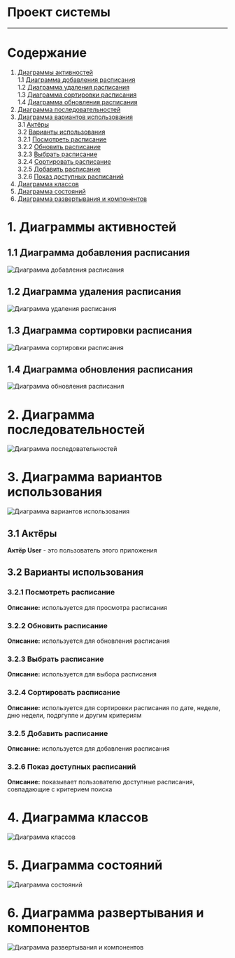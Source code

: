 # Проект системы
---

# Содержание
1. [Диаграммы активностей](#activity) <br>
1.1 [Диаграмма добавления расписания](#addsch)<br>
1.2 [Диаграмма удаления расписания](#deletesch)<br>
1.3 [Диаграмма сортировки расписания](#sortsch)<br>
1.4 [Диаграмма обновления расписания](#updatesch)<br>
2. [Диаграмма последовательностей](#sequences)<br>
3. [Диаграмма вариантов использования](#usecase)<br>
3.1 [Актёры](#actors)<br>
3.2 [Варианты использования](#variant)<br>
3.2.1 [Посмотреть расписание](#lookvar)<br>
3.2.2 [Обновить расписание](#updatevar)<br>
3.2.3 [Выбрать расписание](#choosevar)<br>
3.2.4 [Сортировать расписание](#sortvar)<br>
3.2.5 [Добавить расписание](#addvar)<br>
3.2.6 [Показ доступных расписаний](#showposcvar)<br>
4. [Диаграмма классов](#classdiag)<br>
5. [Диаграмма состояний](#statediag)<br>
6. [Диаграмма развертывания и компонентов](#deploydiag)<br>


<a name="activity"/>

# 1. Диаграммы активностей

<a name="addsch"/>

## 1.1 Диаграмма добавления расписания
![Диаграмма добавления расписания](../images/diagrams/activity/add%20group%20activity.png)

<a name="deletesch"/>

## 1.2 Диаграмма удаления расписания
![Диаграмма удаления расписания](../images/diagrams/activity/delete%20schedule%20activity.png)

<a name="sortsch"/>

## 1.3 Диаграмма сортировки расписания
![Диаграмма сортировки расписания](../images/diagrams/activity/sort%20schedule%20activity.png)

<a name="updatesch"/>

## 1.4 Диаграмма обновления расписания
![Диаграмма обновления расписания](../images/diagrams/activity/update%20activity.png)

<a name="sequences"/>

# 2. Диаграмма последовательностей

![Диаграмма последовательностей](../images/diagrams/sequences/sequences.png)

<a name="usecase"/>

# 3. Диаграмма вариантов использования

![Диаграмма вариантов использования](../images/diagrams/usecase/usecase.png)

<a name="actors"/>

## 3.1 Актёры
 
**Актёр User** - это пользователь этого приложения<br>

<a name="variant"/>

## 3.2 Варианты использования

<a name="lookvar"/>

### 3.2.1 Посмотреть расписание
**Описание:** используется для просмотра расписания

<a name="updatevar"/>

### 3.2.2 Обновить расписание
**Описание:** используется для обновления расписания

<a name="choosevar"/>

### 3.2.3 Выбрать расписание
**Описание:** используется для выбора расписания

<a name="sortvar"/>

### 3.2.4 Сортировать расписание
**Описание:** используется для сортировки расписания по дате, неделе, <br> 
дню недели, подргуппе и другим критериям

<a name="addvar"/>

### 3.2.5 Добавить расписание
**Описание:** используется для добавления расписания

<a name="showposcvar"/>

### 3.2.6 Показ доступных расписаний
**Описание:** показывает пользователю доступные расписания, <br>
совпадающие с критерием поиска

<a name="classdiag">

# 4. Диаграмма классов

![Диаграмма классов](../images/diagrams/class/class%20diagram.svg)

<a name="statediag">

# 5. Диаграмма состояний

![Диаграмма состояний](../images/diagrams/state/State%20diagram.svg)

<a name="deploydiag">

# 6. Диаграмма развертывания и компонентов

![Диаграмма развертывания и компонентов](../images/diagrams/deploy/deploy%20diagram.svg)